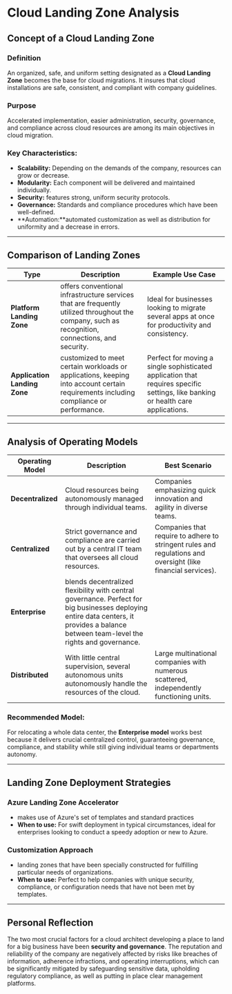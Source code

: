 # Cloud Landing Zone Analysis

## Concept of a Cloud Landing Zone 

### Definition
An organized, safe, and uniform setting designated as a **Cloud Landing Zone** becomes the base for cloud migrations. It insures that cloud installations are safe, consistent, and compliant with company guidelines.

### Purpose
Accelerated implementation, easier administration, security, governance, and compliance across cloud resources are among its main objectives in cloud migration.

### Key Characteristics:
- **Scalability:** Depending on the demands of the company, resources can grow or decrease.
- **Modularity:** Each component will be delivered and maintained individually.
- **Security:** features strong, uniform security protocols.
- **Governance:** Standards and compliance procedures which have been well-defined.
- **Automation:**automated customization as well as distribution for uniformity and a decrease in errors.

---

## Comparison of Landing Zones 

| Type                     | Description                                           | Example Use Case                                             |
|--------------------------|-------------------------------------------------------|--------------------------------------------------------------|
| **Platform Landing Zone**| offers conventional infrastructure services that are frequently utilized throughout the company, such as recognition, connections, and security. | Ideal for businesses looking to migrate several apps at once for productivity and consistency. |
| **Application Landing Zone**| customized to meet certain workloads or applications, keeping into account certain requirements including compliance or performance. | Perfect for moving a single sophisticated application that requires specific settings, like banking or health care applications.|

---

## Analysis of Operating Models 

| Operating Model | Description | Best Scenario |
|-----------------|-------------|---------------|
| **Decentralized** |Cloud resources being autonomously managed through individual teams. | Companies emphasizing quick innovation and agility in diverse teams. |
| **Centralized** | Strict governance and compliance are carried out by a central IT team that oversees all cloud resources. | Companies that require to adhere to stringent rules and regulations and oversight (like financial services). |
| **Enterprise** | blends decentralized flexibility with central governance. Perfect for big businesses deploying entire data centers, it provides a balance between team-level the rights and governance.|
| **Distributed** | With little central supervision, several autonomous units autonomously handle the resources of the cloud. | Large multinational companies with numerous scattered, independently functioning units.|

### Recommended Model:
For relocating a whole data center, the **Enterprise model** works best because it delivers crucial centralized control, guaranteeing governance, compliance, and stability while still giving individual teams or departments autonomy.

---

## Landing Zone Deployment Strategies 

### Azure Landing Zone Accelerator
- makes use of Azure's set of templates and standard practices
- **When to use:** For swift deployment in typical circumstances, ideal for enterprises looking to conduct a speedy adoption or new to Azure.

### Customization Approach
- landing zones that have been specially constructed for fulfilling particular needs of organizations.
- **When to use:** Perfect to help companies with unique security, compliance, or configuration needs that have not been met by templates.

---

## Personal Reflection 

The two most crucial factors for a cloud architect developing a place to land for a big business have been **security and governance**. The reputation and reliability of the company are negatively affected by risks like breaches of information, adherence infractions, and operating interruptions, which can be significantly mitigated by safeguarding sensitive data, upholding regulatory compliance, as well as putting in place clear management platforms.
